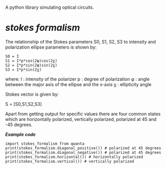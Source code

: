 
A python library simulating optical circuits.

# ***stokes formalism***

The relationship of the Stokes parameters S0, S1, S2, S3 to intensity and polarization ellipse parameters is shown by:

```
S0 = I
S1 = I*p*cos(2φ)cos(2χ)
S2 = I*p*sin(2φ)sin(2χ)
S3 = I*p*sin(2χ)
```

where:
I : intensity of the polarizer
p : degree of polarization
φ : angle between the major axis of the ellipse and the x-axis
χ : ellipticity angle

Stokes vector is given by: 

S = [S0,S1,S2,S3]

Apart from getting output for specific values there are four common states which are horizontally polarized, vertically polarized, polarized at 45 and -45 degrees.

***Example code***

```
import stokes_formalism from qwanta
print(stokes_formalism.diagonal_positive()) # polarized at 45 degrees
print(stokes_formalism.diagonal_negative()) # polarized at 45 degrees
print(stokes_formalism.horizontal()) # horizontally polarized
print(stokes_formalism.vertical()) # vertically polarized
```